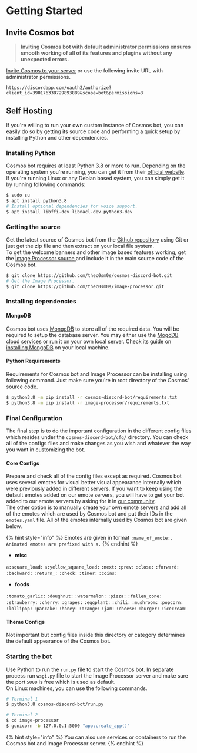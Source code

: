# Getting Started

## Invite Cosmos bot

> **Inviting Cosmos bot with default administrator permissions ensures smooth working of all of its features and plugins without any unexpected errors.**

[Invite Cosmos to your server](https://discordapp.com/oauth2/authorize?client_id=390176338729893889&scope=bot&permissions=8) or use the following invite URL with administrator permissions.

`https://discordapp.com/oauth2/authorize?client_id=390176338729893889&scope=bot&permissions=8`

## Self Hosting

If you're willing to run your own custom instance of Cosmos bot, you can easily do so by getting its source code and performing a quick setup by installing Python and other dependencies.

### Installing Python

Cosmos bot requires at least Python 3.8 or more to run. Depending on the operating system you're running, you can get it from their [official website](https://www.python.org/downloads/).   
If you're running Linux or any Debian based system, you can simply get it by running following commands:

```bash
$ sudo su
$ apt install python3.8
# Install optional dependencies for voice support.
$ apt install libffi-dev libnacl-dev python3-dev
```

### Getting the source

Get the latest source of Cosmos bot from the [Github repository](https://github.com/thec0sm0s/cosmos-discord-bot.git) using Git or just get the zip file and then extract on your local file system.  
To get the welcome banners and other image based features working, get the [Image Processor source ](https://github.com/thec0sm0s/image-processor.git)and include it in the main source code of the Cosmos bot.

```bash
$ git clone https://github.com/thec0sm0s/cosmos-discord-bot.git
# Get the Image Processor.
$ git clone https://github.com/thec0sm0s/image-processor.git
```

### Installing dependencies

#### MongoDB

Cosmos bot uses [MongoDB](https://www.mongodb.com/) to store all of the required data. You will be required to setup the database server. You may either use the [MogoDB cloud services](https://www.mongodb.com/cloud/atlas) or run it on your own local server. Check its guide on [installing MongoDB](https://docs.mongodb.com/manual/installation/) on your local machine.

#### Python Requirements

Requirements for Cosmos bot and Image Processor can be installing using following command. Just make sure you're in root directory of the Cosmos' source code.

```bash
$ python3.8 -m pip install -r cosmos-discord-bot/requirements.txt
$ python3.8 -m pip install -r image-processor/requirements.txt
```

### Final Configuration

The final step is to do the important configuration in the different config files which resides under the `cosmos-discord-bot/cfg/` directory. You can check all of the configs files and make changes as you wish and whatever the way you want in customizing the bot.

#### Core Configs

Prepare and check all of the config files except as required. Cosmos bot uses several emotes for visual better visual appearance internally which were previously added in different servers. If you want to keep using the default emotes added on our emote servers, you will have to get your bot added to our emote servers by asking for it in [our community](https://discord.gg/7CrQEyP).  
The other option is to manually create your own emote servers and add all of the emotes which are used by Cosmos bot and put their IDs in the `emotes.yaml` file. All of the emotes internally used by Cosmos bot are given below.

{% hint style="info" %}
Emotes are given in format `:name_of_emote:. Animated emotes are prefixed with a.`
{% endhint %}

* **misc**

`a:square_load:` `a:yellow_square_load:` `:next:` `:prev:` `:close:` `:forward:` `:backward:` `:return_:` `:check:` `:timer:` `:coins:`

* **foods**

`:tomato_garlic:` `:doughnut:` `:watermelon:` `:pizza:` `:fallen_cone:` `:strawberry:` `:cherry:` `:grapes:` `:eggplant:` `:chili:` `:mushroom:` `:popcorn:` `:lollipop:` `:pancake:` `:honey:` `:orange:` `:jam:` `:cheese:` `:burger:` `:icecream:`

#### Theme Configs

Not important but config files inside this directory or category determines the default appearance of the Cosmos bot.

### Starting the bot

Use Python to run the `run.py` file to start the Cosmos bot. In separate process run `wsgi.py` file to start the Image Processor server and make sure the port `5000` is free which is used as default.  
On Linux machines, you can use the following commands.

```bash
# Terminal 1
$ python3.8 cosmos-discord-bot/run.py
```

```bash
# Terminal 2
$ cd image-processor
$ gunicorn -b 127.0.0.1:5000 "app:create_app()"
```

{% hint style="info" %}
You can also use services or containers to run the Cosmos bot and Image Processor server.
{% endhint %}

